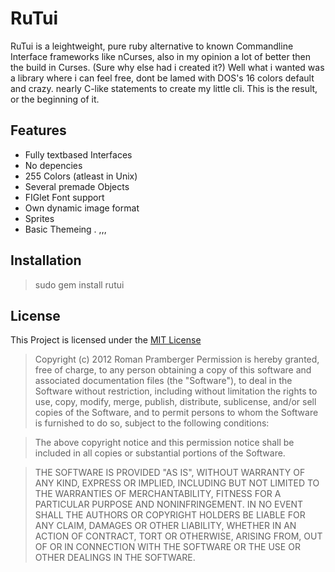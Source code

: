 # RuTui
RuTui is a leightweight, pure ruby alternative to known Commandline Interface frameworks like nCurses, also in my opinion a lot of better then the build in Curses. (Sure why else had i created it?) Well what i wanted was a library where i can feel free, dont be lamed with DOS's 16 colors default and crazy. nearly C-like statements to create my little cli. This is the result, or the beginning of it.

## Features

-  Fully textbased Interfaces
-  No depencies
-  255 Colors (atleast in Unix)
-  Several premade Objects
-  FIGlet Font support
-  Own dynamic image format
-  Sprites
-  Basic Themeing
.  ,,,

## Installation

> sudo gem install rutui

## License
This Project is licensed under the [MIT License](http://de.wikipedia.org/wiki/MIT-Lizenz)

> Copyright (c) 2012 Roman Pramberger
> Permission is hereby granted, free of charge, to any person obtaining a copy of this software and associated documentation files (the "Software"), to deal in the Software without restriction, including without limitation the rights to use, copy, modify, merge, publish, distribute, sublicense, and/or sell copies of the Software, and to permit persons to whom the Software is furnished to do so, subject to the following conditions:

> The above copyright notice and this permission notice shall be included in all copies or substantial portions of the Software.

> THE SOFTWARE IS PROVIDED "AS IS", WITHOUT WARRANTY OF ANY KIND, EXPRESS OR IMPLIED, INCLUDING BUT NOT LIMITED TO THE WARRANTIES OF MERCHANTABILITY, FITNESS FOR A PARTICULAR PURPOSE AND NONINFRINGEMENT. IN NO EVENT SHALL THE AUTHORS OR COPYRIGHT HOLDERS BE LIABLE FOR ANY CLAIM, DAMAGES OR OTHER LIABILITY, WHETHER IN AN ACTION OF CONTRACT, TORT OR OTHERWISE, ARISING FROM, OUT OF OR IN CONNECTION WITH THE SOFTWARE OR THE USE OR OTHER DEALINGS IN THE SOFTWARE.
